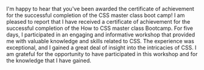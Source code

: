 I'm happy to hear that you've been awarded the certificate of achievement for the successful completion of the CSS master class boot camp! 
I am pleased to report that I have received a certificate of achievement for the successful completion of the How to CSS master class Bootcamp.
For five days, I participated in an engaging and informative workshop that provided me with valuable knowledge and skills related to CSS. 
The experience was exceptional, and I gained a great deal of insight into the intricacies of CSS. 
I am grateful for the opportunity to have participated in this workshop and for the knowledge that I have gained.
